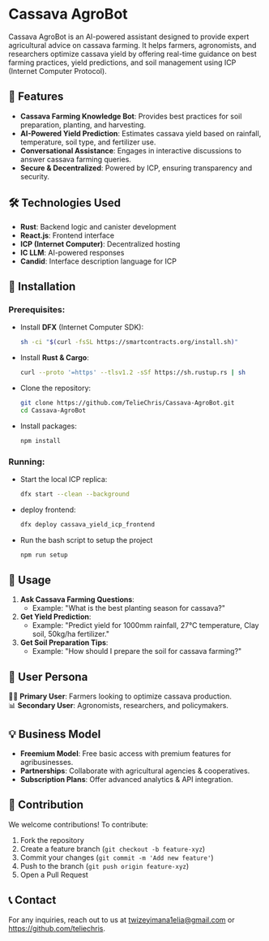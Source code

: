 # Cassava AgroBot

Cassava AgroBot is an AI-powered assistant designed to provide expert agricultural advice on cassava farming. It helps farmers, agronomists, and researchers optimize cassava yield by offering real-time guidance on best farming practices, yield predictions, and soil management using ICP (Internet Computer Protocol).

## 🚀 Features
- **Cassava Farming Knowledge Bot**: Provides best practices for soil preparation, planting, and harvesting.
- **AI-Powered Yield Prediction**: Estimates cassava yield based on rainfall, temperature, soil type, and fertilizer use.
- **Conversational Assistance**: Engages in interactive discussions to answer cassava farming queries.
- **Secure & Decentralized**: Powered by ICP, ensuring transparency and security.

## 🛠️ Technologies Used
- **Rust**: Backend logic and canister development
- **React.js**: Frontend interface
- **ICP (Internet Computer)**: Decentralized hosting
- **IC LLM**: AI-powered responses
- **Candid**: Interface description language for ICP

## 🔧 Installation
### Prerequisites:
- Install **DFX** (Internet Computer SDK):
  ```sh
  sh -ci "$(curl -fsSL https://smartcontracts.org/install.sh)"
  ```
- Install **Rust & Cargo**:
  ```sh
  curl --proto '=https' --tlsv1.2 -sSf https://sh.rustup.rs | sh
  ```
- Clone the repository:
  ```sh
  git clone https://github.com/TelieChris/Cassava-AgroBot.git
  cd Cassava-AgroBot
  ```
- Install packages:
  ```sh
  npm install
  ```

### Running:
- Start the local ICP replica:
  ```sh
  dfx start --clean --background
  ```
- deploy frontend:
  ```sh
  dfx deploy cassava_yield_icp_frontend
  ```
- Run the bash script to setup the project
  ```sh
  npm run setup
  ```

## 📌 Usage
1. **Ask Cassava Farming Questions**:
   - Example: "What is the best planting season for cassava?"
2. **Get Yield Prediction**:
   - Example: "Predict yield for 1000mm rainfall, 27°C temperature, Clay soil, 50kg/ha fertilizer."
3. **Get Soil Preparation Tips**:
   - Example: "How should I prepare the soil for cassava farming?"

## 👥 User Persona
👩‍🌾 **Primary User**: Farmers looking to optimize cassava production.  
📊 **Secondary User**: Agronomists, researchers, and policymakers.

## 💡 Business Model
- **Freemium Model**: Free basic access with premium features for agribusinesses.
- **Partnerships**: Collaborate with agricultural agencies & cooperatives.
- **Subscription Plans**: Offer advanced analytics & API integration.

## 🤝 Contribution
We welcome contributions! To contribute:
1. Fork the repository
2. Create a feature branch (`git checkout -b feature-xyz`)
3. Commit your changes (`git commit -m 'Add new feature'`)
4. Push to the branch (`git push origin feature-xyz`)
5. Open a Pull Request


## 📞 Contact
For any inquiries, reach out to us at twizeyimana1elia@gmail.com or https://github.com/teliechris.

